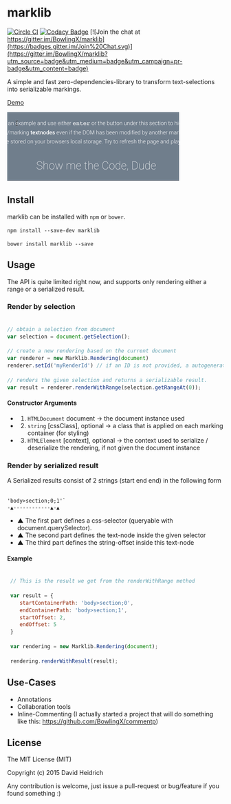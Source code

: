marklib
===

[![Circle CI](https://circleci.com/gh/BowlingX/marklib.svg?style=svg)](https://circleci.com/gh/BowlingX/marklib)
[![Codacy Badge](https://www.codacy.com/project/badge/d31afc00c2f04ba2848f3991d6b17e47)](https://www.codacy.com/app/billing/marklib)
[![Join the chat at https://gitter.im/BowlingX/marklib](https://badges.gitter.im/Join%20Chat.svg)](https://gitter.im/BowlingX/marklib?utm_source=badge&utm_medium=badge&utm_campaign=pr-badge&utm_content=badge)

A simple and fast zero-dependencies-library to transform text-selections into serializable markings.

[Demo](http://bowlingx.github.io/marklib/)

![Demo-Gif](https://raw.githubusercontent.com/BowlingX/marklib/master/marklib.gif)

## Install

marklib can be installed with `npm` or `bower`.

`npm install --save-dev marklib`

`bower install marklib --save`

## Usage

The API is quite limited right now, and supports only rendering either a range or a serialized result.

### Render by selection

``` javascript

// obtain a selection from document
var selection = document.getSelection();

// create a new rendering based on the current document
var renderer = new Marklib.Rendering(document)
renderer.setId('myRenderId') // if an ID is not provided, a autogenerated one will be used

// renders the given selection and returns a serializable result.
var result = renderer.renderWithRange(selection.getRangeAt(0));

```

#### Constructor Arguments

- 1) `HTMLDocument` document -> the document instance used
- 2) `string` [cssClass], optional -> a class that is applied on each marking container (for styling)
- 3) `HTMLElement` [context], optional -> 
    the context used to serialize / deserialize the rendering, if not given the document instance


### Render by serialized result

A Serialized results consist of 2 strings (start end end) in the following form

```

'body>section;0;1'`
-▲------------▲-▲ 

```

- ▲ The first part defines a css-selector (queryable with document.querySelector).
- ▲ The second part defines the text-node inside the given selector
- ▲ The third part defines the string-offset inside this text-node

#### Example

``` javascript

 // This is the result we get from the renderWithRange method
 
 var result = {
    startContainerPath: 'body>section;0',
    endContainerPath: 'body>section;1',
    startOffset: 2,
    endOffset: 5
 }

 var rendering = new Marklib.Rendering(document);
 
 rendering.renderWithResult(result);

```

## Use-Cases

- Annotations
- Collaboration tools
- Inline-Commenting (I actually started a project that will do something like this: https://github.com/BowlingX/commentp)

## License

The MIT License (MIT)

Copyright (c) 2015 David Heidrich

Any contribution is welcome, just issue a pull-request or bug/feature if you found something :)

